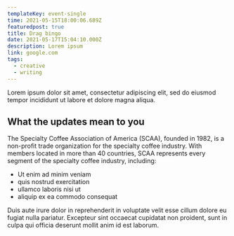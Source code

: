 ```yaml
---
templateKey: event-single
time: 2021-05-15T18:00:06.689Z
featuredpost: true
title: Drag bingo
date: 2021-05-17T15:04:10.000Z
description: Lorem ipsum
link: google.com
tags:
  - creative
  - writing
---
```


Lorem ipsum dolor sit amet, consectetur adipiscing elit, sed do eiusmod tempor incididunt ut labore et dolore magna aliqua. 

## What the updates mean to you

The Specialty Coffee Association of America (SCAA), founded in 1982, is a non-profit trade organization for the specialty coffee industry. With members located in more than 40 countries, SCAA represents every segment of the specialty coffee industry, including:


* Ut enim ad minim veniam
* quis nostrud exercitation 
* ullamco laboris nisi ut 
* aliquip ex ea commodo consequat

Duis aute irure dolor in reprehenderit in voluptate velit esse cillum dolore eu fugiat nulla pariatur. Excepteur sint occaecat cupidatat non proident, sunt in culpa qui officia deserunt mollit anim id est laborum.

